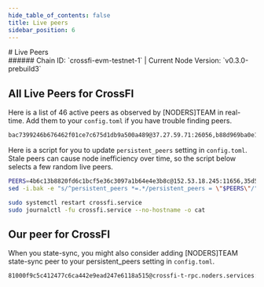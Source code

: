 ```yaml
---
hide_table_of_contents: false
title: Live peers
sidebar_position: 6
---
```


<div class="h1-with-icon icon-crossfi">
# Live Peers
</div>
###### Chain ID: `crossfi-evm-testnet-1` | Current Node Version: `v0.3.0-prebuild3`

## All Live Peers for CrossFI
Here is a list of 46 active peers as observed by [NODERS]TEAM in real-time. Add them to your `config.toml` if you have trouble finding peers.

```bash
bac7399246b676462f01ce7c675d1db9a500a489@37.27.59.71:26056,b88d969ba0e158da1b4066f5c17af9da68c52c7a@65.109.53.24:44656,02a2e680f0c4a6215e3b172d810624b390ef5efe@65.108.202.217:26656,2e6308d166b358b0b57f5dec6e0b8b57430ed898@65.109.30.35:36656,424e4c432fc7278275586f10a402a956c52fadb0@65.21.180.150:26656,8dd34015b54dbd049e8fb45133728dafea4f3419@65.109.232.162:26656,54d39f9900e89427df4cb78c8b4e0dccc36d8485@65.109.68.69:26656,35d54b42a85e589ddf30cebe629b8e3a8daa5e2b@65.109.30.150:36656,7cf560362e08b2faac16e65cf658a53200c2621c@65.21.196.69:26656,1da91b392ad7a380fd176e9b3cefd58fd719f7eb@37.27.11.198:26656,2aafb5304c712f7aa37db9be2869cc84c790d13f@37.27.7.169:26656,8b66ffd88c967f7903145aed74f792721785a04b@185.250.37.122:11656,c8333d73f10b6cc83a5a10dfa51a374366ebd56d@5.75.131.173:26656,e70bb3d11fb5eea73b2938b09442c911b475145f@49.13.203.185:26056,8b7f44a0e04fe817e089839b8a2e69189f024d5d@37.60.246.80:15656,057057e6fa1ecc183b6206ea107f66d8d0728059@109.199.118.172:26656,e1d255b282cd074f41176287fa2d7a126db2dd2f@144.76.62.122:26656,fd425bb6d95b2abdcc74e5b44f3ae6c16a38d0ac@168.119.96.10:26656,c810c88b75e47991897b105059160c010387825f@168.119.97.26:26656,9fc807c93b07c432462be852fee18bcaecbcb47f@128.199.62.21:26656,68f34017444b6feb6c00daf2dcdc72bc277b4136@84.46.249.218:26656,eb42758cab3b6cf4883dac15c605ff23fcfe2925@37.60.251.62:26656,352d61156f5cefd81bd2f65206db43b8226b7be3@57.128.63.22:26656,4b6c13b8820fd6c1bcf5e36c3097a1b64e4e3b8c@152.53.18.245:11656,a6bd4324b0247ede4fe8c7521f2e9267cb5b7bd2@81.0.220.178:13656,4975453979deeb048e3f5d4ad07959928f3069b8@51.81.185.180:36656,4dbf9662be216b57b33a7c78c98f63593d16a3cd@65.108.127.160:46656,39ab4ec04d314c27bdfffa045a7b1b58806382ea@15.235.144.20:14656,1e73da0b04fc067147dac665800f39d439c7c2bf@144.91.126.238:11656,c8914e513463791d91cc9ab35035c0c1111f307f@84.247.183.225:36656,03cdf2792e994e15e17d8698346f31de570533af@136.243.104.103:23956,087e70916b110025e25626c41a1173166be9f2db@65.21.32.216:60856,66bdf53ec0c2ceeefd9a4c29d7f7926e136f114a@65.109.36.231:36656,24f414646750bae4afb1190f80140851dc702b65@159.223.194.26:26056,bf6ae47aa4746811d47d495f3ae1987118541343@65.109.93.152:26806,62adff3a93a838d9fa46fad4015cbb2a00ca36ba@148.251.235.130:19656,b3e04f754675ec53919a26ea990918f8f7bd69e5@144.217.68.182:26056,55352556de7f26d85ff8b83bb4d6552a2dac8964@37.60.238.186:36656,5301b7903d8bf74a183ff3316bb8645f18950da3@37.120.173.44:11456,49329ba22c738e0a8ba172e84e187f0f8409e419@95.216.22.44:16656,c90c4360be9ff903c4c58f4bb5a1e0322640616a@167.235.12.38:14656,660e9306994e8e6690c0f076be45a4439c78fe0d@198.244.215.141:30656,dda09f9625cab3fb655c22ef85d756fc77132b9d@167.235.102.45:10956,5ebd3b1590d7383c0bb6696ad364934d7f1c984e@160.202.128.199:56156,2ce3b5d3ce236afe1fe1f4024c888ea59febac4a@65.108.206.118:60556,d2e91f7beb01e0bade12a7bae7c78bfee0ef7ca4@95.217.199.12:26605
```

Here is a script for you to update `persistent_peers` setting in `config.toml`. Stale peers can cause node inefficiency over time, so the script below selects a few random live peers.

```bash
PEERS=4b6c13b8820fd6c1bcf5e36c3097a1b64e4e3b8c@152.53.18.245:11656,35d54b42a85e589ddf30cebe629b8e3a8daa5e2b@65.109.30.150:36656,5ebd3b1590d7383c0bb6696ad364934d7f1c984e@160.202.128.199:56156,1da91b392ad7a380fd176e9b3cefd58fd719f7eb@37.27.11.198:26656,68f34017444b6feb6c00daf2dcdc72bc277b4136@84.46.249.218:26656
sed -i.bak -e "s/^persistent_peers *=.*/persistent_peers = \"$PEERS\"/" ~/.mineplex-chain/config/config.toml

sudo systemctl restart crossfi.service
sudo journalctl -fu crossfi.service --no-hostname -o cat
```

## Our peer for CrossFI
When you state-sync, you might also consider adding [NODERS]TEAM state-sync peer to your persistent_peers setting in `config.toml`.

```bash
81000f9c5c412477c6ca442e9ead247e6118a515@crossfi-t-rpc.noders.services:12656
```